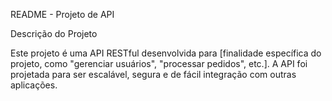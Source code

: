 README - Projeto de API

Descrição do Projeto

Este projeto é uma API RESTful desenvolvida para [finalidade específica do projeto, como "gerenciar usuários", "processar pedidos", etc.]. A API foi projetada para ser escalável, segura e de fácil integração com outras aplicações.
